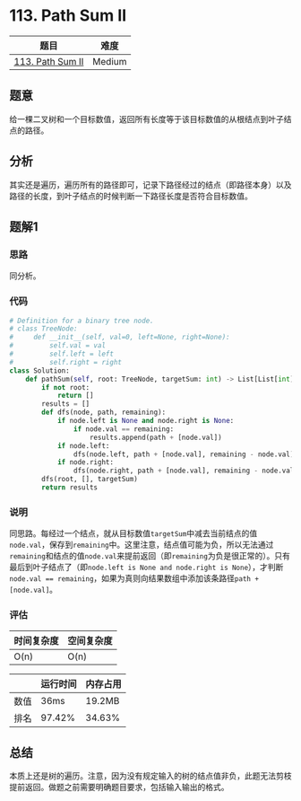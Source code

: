 # 113. Path Sum II

| 题目 | 难度 |
| ---- | ---- |
| [113. Path Sum II](https://leetcode.com/problems/path-sum-ii/) | Medium |

## 题意

给一棵二叉树和一个目标数值，返回所有长度等于该目标数值的从根结点到叶子结点的路径。

## 分析

其实还是遍历，遍历所有的路径即可，记录下路径经过的结点（即路径本身）以及路径的长度，到叶子结点的时候判断一下路径长度是否符合目标数值。

## 题解1

### 思路

同分析。

### 代码

```python
# Definition for a binary tree node.
# class TreeNode:
#     def __init__(self, val=0, left=None, right=None):
#         self.val = val
#         self.left = left
#         self.right = right
class Solution:
    def pathSum(self, root: TreeNode, targetSum: int) -> List[List[int]]:
        if not root:
            return []
        results = []
        def dfs(node, path, remaining):
            if node.left is None and node.right is None:
                if node.val == remaining:
                    results.append(path + [node.val])
            if node.left:
                dfs(node.left, path + [node.val], remaining - node.val)
            if node.right:
                dfs(node.right, path + [node.val], remaining - node.val)
        dfs(root, [], targetSum)
        return results
```

### 说明

同思路。每经过一个结点，就从目标数值`targetSum`中减去当前结点的值`node.val`，保存到`remaining`中。这里注意，结点值可能为负，所以无法通过`remaining`和结点的值`node.val`来提前返回（即`remaining`为负是很正常的）。只有最后到叶子结点了（即`node.left is None and node.right is None`），才判断`node.val == remaining`，如果为真则向结果数组中添加该条路径`path + [node.val]`。

### 评估

| 时间复杂度 | 空间复杂度 |
| ---- | ---- |
| O(n) | O(n) |

| | 运行时间 | 内存占用 |
| ---- | ---- | ---- |
| 数值 | 36ms | 19.2MB |
| 排名 | 97.42% | 34.63% |

## 总结

本质上还是树的遍历。注意，因为没有规定输入的树的结点值非负，此题无法剪枝提前返回。做题之前需要明确题目要求，包括输入输出的格式。
